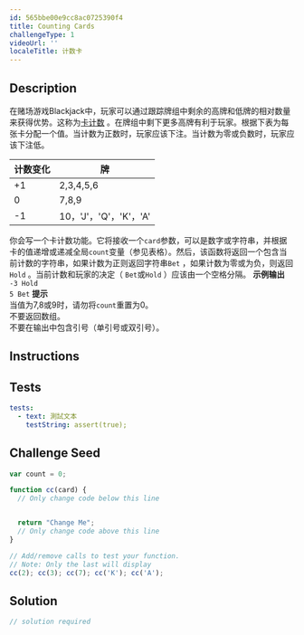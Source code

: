 ```yaml
---
id: 565bbe00e9cc8ac0725390f4
title: Counting Cards
challengeType: 1
videoUrl: ''
localeTitle: 计数卡
---
```


## Description
<section id="description">在赌场游戏Blackjack中，玩家可以通过跟踪牌组中剩余的高牌和低牌的相对数量来获得优势。这称为<a href="https://en.wikipedia.org/wiki/Card_counting" target="_blank">卡计数</a> 。在牌组中剩下更多高牌有利于玩家。根据下表为每张卡分配一个值。当计数为正数时，玩家应该下注。当计数为零或负数时，玩家应该下注低。 <table class="table table-striped"><thead><tr><th>计数变化</th><th>牌</th></tr></thead><tbody><tr><td> +1 </td><td> 2,3,4,5,6 </td></tr><tr><td> 0 </td><td> 7,8,9 </td></tr><tr><td> -1 </td><td> 10，&#39;J&#39;，&#39;Q&#39;，&#39;K&#39;，&#39;A&#39; </td></tr></tbody></table>你会写一个卡计数功能。它将接收一个<code>card</code>参数，可以是数字或字符串，并根据卡的值递增或递减全局<code>count</code>变量（参见表格）。然后，该函数将返回一个包含当前计数的字符串，如果计数为正则返回字符串<code>Bet</code> ，如果计数为零或为负，则返回<code>Hold</code> 。当前计数和玩家的决定（ <code>Bet</code>或<code>Hold</code> ）应该由一个空格分隔。 <strong>示例输出</strong> <br> <code>-3 Hold</code> <br> <code>5 Bet</code> <strong>提示</strong> <br>当值为7,8或9时，请勿将<code>count</code>重置为0。 <br>不要返回数组。 <br>不要在输出中包含引号（单引号或双引号）。 </section>

## Instructions
<section id="instructions">
</section>

## Tests
<section id='tests'>

```yml
tests:
  - text: 測試文本
    testString: assert(true);

```

</section>

## Challenge Seed
<section id='challengeSeed'>

<div id='js-seed'>

```js
var count = 0;

function cc(card) {
  // Only change code below this line


  return "Change Me";
  // Only change code above this line
}

// Add/remove calls to test your function.
// Note: Only the last will display
cc(2); cc(3); cc(7); cc('K'); cc('A');

```

</div>



</section>

## Solution
<section id='solution'>

```js
// solution required
```
</section>
